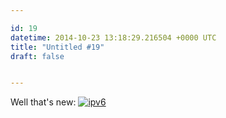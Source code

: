 ```yaml
---

id: 19
datetime: 2014-10-23 13:18:29.216504 +0000 UTC
title: "Untitled #19"
draft: false


---
```


Well that's new: [![ipv6](https://s3.amazonaws.com/f.cl.ly/items/1u2n062B0u2e0q2q3k1I/Screen%!S(MISSING)hot%!-(MISSING)10-23%!a(MISSING)t%!.(MISSING)55%!p(MISSING)ng)](http://cl.natw.me/YBkn)
